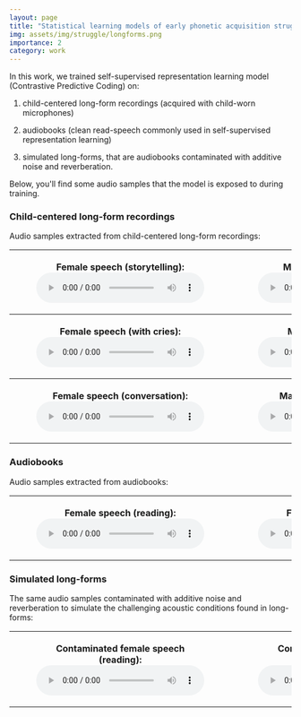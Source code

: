 ```yaml
---
layout: page
title: "Statistical learning models of early phonetic acquisition struggle with child-centered audio data (2022)"
img: assets/img/struggle/longforms.png
importance: 2
category: work
---
```


In this work, we trained self-supervised representation learning model (Contrastive Predictive Coding) on:

1. child-centered long-form recordings (acquired with child-worn microphones)
  
2. audiobooks (clean read-speech commonly used in self-supervised representation learning)
   
3. simulated long-forms, that are audiobooks contaminated with additive noise and reverberation.

Below, you'll find some audio samples that the model is exposed to during training.

### Child-centered long-form recordings

Audio samples extracted from child-centered long-form recordings:

<table>
    <tr>    
        <th>
            <figure>
                <figcaption>Female speech (storytelling):</figcaption>
                <audio
                    controls
                    src="/assets/audio/struggle/daylong_fem_story.wav">
                </audio>
            </figure>
        </th>
        <th>
            <figure>
                <figcaption>Male speech (storytelling):</figcaption>
                <audio
                    controls
                    src="/assets/audio/struggle/daylong_mal_story.wav">
                </audio>
            </figure>
        </th>
    </tr>
    <tr>    
        <th>
            <figure>
                <figcaption>Female speech (with cries):</figcaption>
                <audio
                    controls
                    src="/assets/audio/struggle/daylong_fem_cries.wav">
                </audio>
            </figure>
        </th>
        <th>
            <figure>
                <figcaption>Male speech (in the car):</figcaption>
                <audio
                    controls
                    src="/assets/audio/struggle/daylong_mal_car.wav">
                </audio>
            </figure>
        </th>
    </tr>
    <tr>    
        <th>
            <figure>
                <figcaption>Female speech (conversation):</figcaption>
                <audio
                    controls
                    src="/assets/audio/struggle/daylong_fem_farfield.wav">
                </audio>
            </figure>
        </th>
        <th>
            <figure>
                <figcaption>Male speech (conversation):</figcaption>
                <audio
                    controls
                    src="/assets/audio/struggle/daylong_very_farfield.wav">
                </audio>
            </figure>
        </th>
    </tr>
</table>

### Audiobooks

Audio samples extracted from audiobooks:

<table>
    <th>
        <figure>
            <figcaption>Female speech (reading):</figcaption>
            <audio
                controls
                src="/assets/audio/struggle/audiobooks1.wav">
            </audio>
        </figure>
    </th>
    <th>
        <figure>
            <figcaption>Female speech (reading):</figcaption>
            <audio
                controls
                src="/assets/audio/struggle/audiobooks2.wav">
            </audio>
        </figure>
    </th>
</table>

### Simulated long-forms

The same audio samples contaminated with additive noise and reverberation to simulate the challenging acoustic conditions found in long-forms:

<table>
    <th>
        <figure>
            <figcaption>Contaminated female speech (reading):</figcaption>
            <audio
                controls
                src="/assets/audio/struggle/simulated_longforms1.wav">
            </audio>
        </figure>
    </th>
    <th>
        <figure>
            <figcaption>Contaminated female speech (reading):</figcaption>
            <audio
                controls
                src="/assets/audio/struggle/simulated_longforms2.wav">
            </audio>
        </figure>
    </th>
</table>
